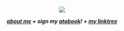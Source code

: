 
<h5 align="center"

![](https://64.media.tumblr.com/40ff292a76467d5cc6faf88ba8cfa19b/062fd455ab92b2c5-7a/s400x600/4a43412518f921083369b7c83b4313da26eee166.gifv)

[about me](https://en.pronouns.page/@6zerb)   +   sign my [atabook](https://6zerb.atabook.org)!   +   [my linktree](https://linktr.ee/6zerb)
